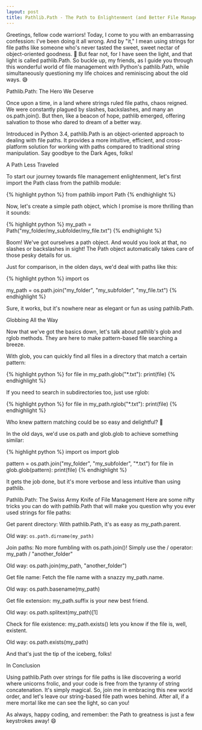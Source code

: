 ```yaml
---
layout: post
title: Pathlib.Path - The Path to Enlightenment (and Better File Management)
---
```

Greetings, fellow code warriors! Today, I come to you with an embarrassing confession: I've been doing it all wrong. And by "it," I mean using strings for file paths like someone who's never tasted the sweet, sweet nectar of object-oriented goodness. 🙈 But fear not, for I have seen the light, and that light is called pathlib.Path. So buckle up, my friends, as I guide you through this wonderful world of file management with Python's pathlib.Path, while simultaneously questioning my life choices and reminiscing about the old ways. 😅

Pathlib.Path: The Hero We Deserve

Once upon a time, in a land where strings ruled file paths, chaos reigned. We were constantly plagued by slashes, backslashes, and many an os.path.join(). But then, like a beacon of hope, pathlib emerged, offering salvation to those who dared to dream of a better way.

Introduced in Python 3.4, pathlib.Path is an object-oriented approach to dealing with file paths. It provides a more intuitive, efficient, and cross-platform solution for working with paths compared to traditional string manipulation. Say goodbye to the Dark Ages, folks!

A Path Less Traveled

To start our journey towards file management enlightenment, let's first import the Path class from the pathlib module:

{% highlight python %}
from pathlib import Path
{% endhighlight %}

Now, let's create a simple path object, which I promise is more thrilling than it sounds:

{% highlight python %}
my_path = Path("my_folder/my_subfolder/my_file.txt")
{% endhighlight %}

Boom! We've got ourselves a path object. And would you look at that, no slashes or backslashes in sight! The Path object automatically takes care of those pesky details for us.

Just for comparison, in the olden days, we'd deal with paths like this:

{% highlight python %}
import os

my_path = os.path.join("my_folder", "my_subfolder", "my_file.txt")
{% endhighlight %}

Sure, it works, but it's nowhere near as elegant or fun as using pathlib.Path.

Globbing All the Way

Now that we've got the basics down, let's talk about pathlib's glob and rglob methods. They are here to make pattern-based file searching a breeze.

With glob, you can quickly find all files in a directory that match a certain pattern:

{% highlight python %}
for file in my_path.glob("*.txt"):
print(file)
{% endhighlight %}

If you need to search in subdirectories too, just use rglob:

{% highlight python %}
for file in my_path.rglob("*.txt"):
print(file)
{% endhighlight %}

Who knew pattern matching could be so easy and delightful? 🤩

In the old days, we'd use os.path and glob.glob to achieve something similar:

{% highlight python %}
import os
import glob

pattern = os.path.join("my_folder", "my_subfolder", "*.txt")
for file in glob.glob(pattern):
print(file)
{% endhighlight %}

It gets the job done, but it's more verbose and less intuitive than using pathlib.

Pathlib.Path: The Swiss Army Knife of File Management
Here are some nifty tricks you can do with pathlib.Path that will make you question why you ever used strings for file paths:

Get parent directory: With pathlib.Path, it's as easy as my_path.parent.

Old way: `os.path.dirname(my_path)`

Join paths: No more fumbling with os.path.join()! Simply use the / operator: my_path / "another_folder"

Old way: os.path.join(my_path, "another_folder")

Get file name: Fetch the file name with a snazzy my_path.name.

Old way: os.path.basename(my_path)

Get file extension: my_path.suffix is your new best friend.

Old way: os.path.splitext(my_path)[1]

Check for file existence: my_path.exists() lets you know if the file is, well, existent.

Old way: os.path.exists(my_path)

And that's just the tip of the iceberg, folks!

In Conclusion

Using pathlib.Path over strings for file paths is like discovering a world where unicorns frolic, and your code is free from the tyranny of string concatenation. It's simply magical. So, join me in embracing this new world order, and let's leave our string-based file path woes behind. After all, if a mere mortal like me can see the light, so can you!

As always, happy coding, and remember: the Path to greatness is just a few keystrokes away! 😄
